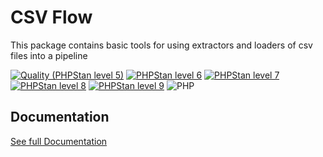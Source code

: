 CSV Flow
===

This package contains basic tools for using extractors and loaders of csv files into a pipeline


[![Quality (PHPStan level 5)](https://github.com/php-etl/csv-flow/actions/workflows/quality.yaml/badge.svg)](https://github.com/php-etl/pipeline-contracts/actions/workflows/quality.yaml)
[![PHPStan level 6](https://github.com/php-etl/csv-flow/actions/workflows/phpstan-6.yaml/badge.svg)](https://github.com/php-etl/csv-flow/actions/workflows/phpstan-6.yaml)
[![PHPStan level 7](https://github.com/php-etl/csv-flow/actions/workflows/phpstan-7.yaml/badge.svg)](https://github.com/php-etl/csv-flow/actions/workflows/phpstan-7.yaml)
[![PHPStan level 8](https://github.com/php-etl/csv-flow/actions/workflows/phpstan-8.yaml/badge.svg)](https://github.com/php-etl/csv-flow/actions/workflows/phpstan-8.yaml)
[![PHPStan level 9](https://github.com/php-etl/csv-flow/actions/workflows/phpstan-9.yaml/badge.svg)](https://github.com/php-etl/csv-flow/actions/workflows/phpstan-9.yaml)
![PHP](https://img.shields.io/packagist/php-v/php-etl/csv-flow)

Documentation
---

[See full Documentation](https://php-etl.github.io/documentation)

